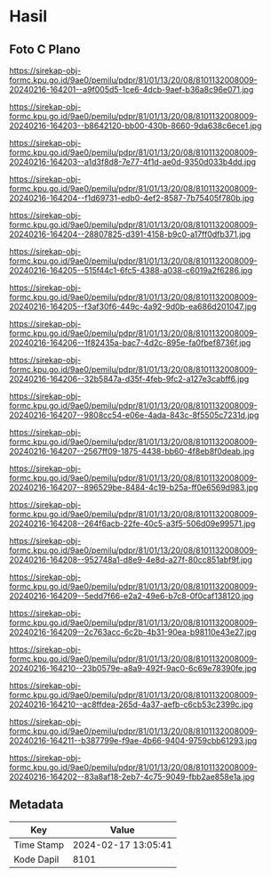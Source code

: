 # Hasil

## Foto C Plano

https://sirekap-obj-formc.kpu.go.id/9ae0/pemilu/pdpr/81/01/13/20/08/8101132008009-20240216-164201--a9f005d5-1ce6-4dcb-9aef-b36a8c96e071.jpg

https://sirekap-obj-formc.kpu.go.id/9ae0/pemilu/pdpr/81/01/13/20/08/8101132008009-20240216-164203--b8642120-bb00-430b-8660-9da638c6ece1.jpg

https://sirekap-obj-formc.kpu.go.id/9ae0/pemilu/pdpr/81/01/13/20/08/8101132008009-20240216-164203--a1d3f8d8-7e77-4f1d-ae0d-9350d033b4dd.jpg

https://sirekap-obj-formc.kpu.go.id/9ae0/pemilu/pdpr/81/01/13/20/08/8101132008009-20240216-164204--f1d69731-edb0-4ef2-8587-7b75405f780b.jpg

https://sirekap-obj-formc.kpu.go.id/9ae0/pemilu/pdpr/81/01/13/20/08/8101132008009-20240216-164204--28807825-d391-4158-b9c0-a17ff0dfb371.jpg

https://sirekap-obj-formc.kpu.go.id/9ae0/pemilu/pdpr/81/01/13/20/08/8101132008009-20240216-164205--515f44c1-6fc5-4388-a038-c6019a2f6286.jpg

https://sirekap-obj-formc.kpu.go.id/9ae0/pemilu/pdpr/81/01/13/20/08/8101132008009-20240216-164205--f3af30f6-449c-4a92-9d0b-ea686d201047.jpg

https://sirekap-obj-formc.kpu.go.id/9ae0/pemilu/pdpr/81/01/13/20/08/8101132008009-20240216-164206--1f82435a-bac7-4d2c-895e-fa0fbef8736f.jpg

https://sirekap-obj-formc.kpu.go.id/9ae0/pemilu/pdpr/81/01/13/20/08/8101132008009-20240216-164206--32b5847a-d35f-4feb-9fc2-a127e3cabff6.jpg

https://sirekap-obj-formc.kpu.go.id/9ae0/pemilu/pdpr/81/01/13/20/08/8101132008009-20240216-164207--9808cc54-e06e-4ada-843c-8f5505c7231d.jpg

https://sirekap-obj-formc.kpu.go.id/9ae0/pemilu/pdpr/81/01/13/20/08/8101132008009-20240216-164207--2567ff09-1875-4438-bb60-4f8eb8f0deab.jpg

https://sirekap-obj-formc.kpu.go.id/9ae0/pemilu/pdpr/81/01/13/20/08/8101132008009-20240216-164207--896529be-8484-4c19-b25a-ff0e6569d983.jpg

https://sirekap-obj-formc.kpu.go.id/9ae0/pemilu/pdpr/81/01/13/20/08/8101132008009-20240216-164208--264f6acb-22fe-40c5-a3f5-506d09e99571.jpg

https://sirekap-obj-formc.kpu.go.id/9ae0/pemilu/pdpr/81/01/13/20/08/8101132008009-20240216-164208--952748a1-d8e9-4e8d-a27f-80cc851abf9f.jpg

https://sirekap-obj-formc.kpu.go.id/9ae0/pemilu/pdpr/81/01/13/20/08/8101132008009-20240216-164209--5edd7f66-e2a2-49e6-b7c8-0f0caf138120.jpg

https://sirekap-obj-formc.kpu.go.id/9ae0/pemilu/pdpr/81/01/13/20/08/8101132008009-20240216-164209--2c763acc-6c2b-4b31-90ea-b98110e43e27.jpg

https://sirekap-obj-formc.kpu.go.id/9ae0/pemilu/pdpr/81/01/13/20/08/8101132008009-20240216-164210--23b0579e-a8a9-492f-9ac0-6c69e78390fe.jpg

https://sirekap-obj-formc.kpu.go.id/9ae0/pemilu/pdpr/81/01/13/20/08/8101132008009-20240216-164210--ac8ffdea-265d-4a37-aefb-c6cb53c2399c.jpg

https://sirekap-obj-formc.kpu.go.id/9ae0/pemilu/pdpr/81/01/13/20/08/8101132008009-20240216-164211--b387799e-f9ae-4b66-9404-9759cbb61293.jpg

https://sirekap-obj-formc.kpu.go.id/9ae0/pemilu/pdpr/81/01/13/20/08/8101132008009-20240216-164202--83a8af18-2eb7-4c75-9049-fbb2ae858e1a.jpg


## Metadata

| Key        | Value               |
| ---------- | ------------------- |
| Time Stamp | 2024-02-17 13:05:41 |
| Kode Dapil | 8101                |




